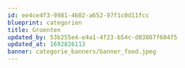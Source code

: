 ```yaml
---
id: ee4ce4f3-9981-4602-a652-97f1c0d11fcc
blueprint: categorien
title: Groenten
updated_by: 53b255e4-e4a1-4f23-b54c-d83887f604f5
updated_at: 1692826113
banner: categorie_banners/banner_food.jpeg
---
```

